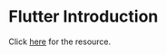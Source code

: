 <h1>Flutter Introduction</h1>

<p>
  Click <a href="https://www.youtube.com/watch?v=gbHK4dN7xJc&list=PL5jb9EteFAODi35jPznP37hnR2sTHOOTU">here</a> for the
  resource.
</p>
